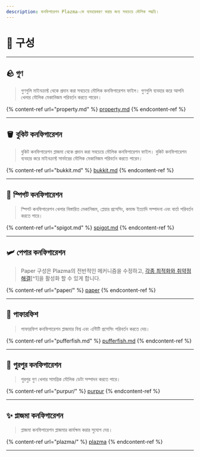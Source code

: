 ```yaml
---
description: কনফিগারেশন Plazma-কে ব্যবহারকরণ করার জন্য সবচেয়ে মৌলিক পদ্ধতি।
---
```


# 🧾 구성

***

## 🪨 গুণ <a href="#id-1" id="id-1"></a>

> গুণগুলি মাইনক্রাফ্ট থেকে প্রদান করা সবচেয়ে মৌলিক কনফিগারেশন ফাইল। গুণগুলি ব্যবহার করে আপনি খেলার মৌলিক মেকানিজম পরিবর্তন করতে পারেন।

{% content-ref url="property.md" %}
[property.md](property.md)
{% endcontent-ref %}

***

## 🪣 বুকিট কনফিগারেশন <a href="#id-2" id="id-2"></a>

> বুকিট কনফিগারেশন প্লাজমা থেকে প্রদান করা সবচেয়ে মৌলিক কনফিগারেশন ফাইল। বুকিট কনফিগারেশন ব্যবহার করে মাইনক্রাফ্ট সার্ভারের মৌলিক মেকানিজম পরিবর্তন করতে পারেন।

{% content-ref url="bukkit.md" %}
[bukkit.md](bukkit.md)
{% endcontent-ref %}

***

## 🚰 স্পিগট কনফিগারেশন <a href="#id-3" id="id-3"></a>

> স্পিগট কনফিগারেশন খেলার বিস্তারিত মেকানিজম, প্লেয়ার প্রসেসিং, কমান্ড ইত্যাদি সম্পাদনা এবং বার্তা পরিবর্তন করতে পারে।

{% content-ref url="spigot.md" %}
[spigot.md](spigot.md)
{% endcontent-ref %}

***

## 🛩️ পেপার কনফিগারেশন <a href="#id-4" id="id-4"></a>

> Paper 구성은 Plazma의 전반적인 메커니즘을 수정하고, [각종 최적화와 취약점 해결](./#user-content-fn-1)\[^1]을 활성화 할 수 있게 합니다.

{% content-ref url="paper/" %}
[paper](paper/)
{% endcontent-ref %}

***

## 🐡 পাফারফিশ <a href="#id-6" id="id-6"></a>

> পাফারফিশ কনফিগারেশন প্লাজমার বিশ্ব এবং এন্টিটি প্রসেসিং পরিবর্তন করতে দেয়।

{% content-ref url="pufferfish.md" %}
[pufferfish.md](pufferfish.md)
{% endcontent-ref %}

***

## 🦑 পুরপুর কনফিগারেশন <a href="#id-7" id="id-7"></a>

> পুরপুর গুণ খেলার সামগ্রিক মৌলিক ডেটা সম্পাদন করতে পারে।

{% content-ref url="purpur/" %}
[purpur](purpur/)
{% endcontent-ref %}

***

## ✨ প্লাজমা কনফিগারেশন <a href="#id-8" id="id-8"></a>

> প্লাজমা কনফিগারেশন প্লাজমার কার্যক্ষম করার সুযোগ দেয়।

{% content-ref url="plazma/" %}
[plazma](plazma/)
{% endcontent-ref %}

***
